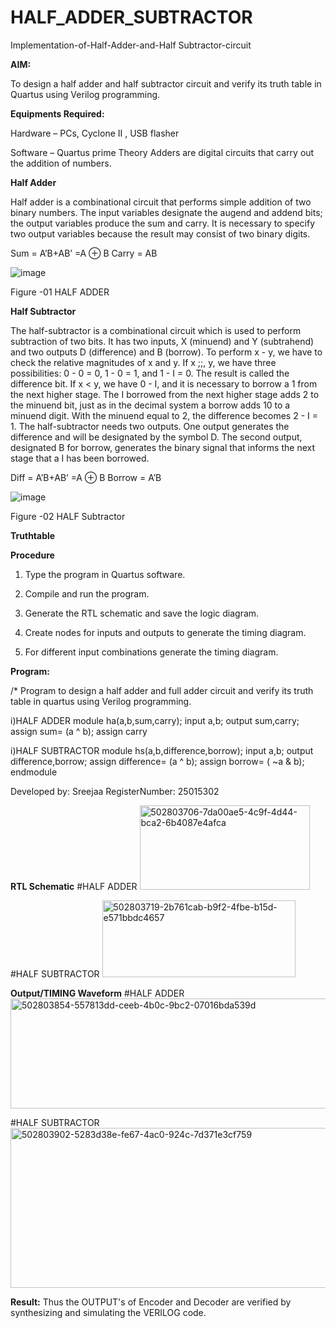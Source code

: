 # HALF_ADDER_SUBTRACTOR

Implementation-of-Half-Adder-and-Half Subtractor-circuit

**AIM:**

To design a half adder and half subtractor circuit and verify its truth table in Quartus using Verilog programming.

**Equipments Required:**

Hardware – PCs, Cyclone II , USB flasher 

Software – Quartus prime Theory Adders are digital circuits that carry out the addition of numbers.

**Half Adder**

Half adder is a combinational circuit that performs simple addition of two binary numbers. The input variables designate the augend and addend bits; the output variables produce the sum and carry. It is necessary to specify two output variables because the result may consist of two binary digits.

Sum = A’B+AB’ =A ⊕ B Carry = AB

![image](https://github.com/naavaneetha/HALF_ADDER_SUBTRACTOR/assets/154305477/bd4a0b2c-cdbc-4184-ab08-81578f121e1f)

Figure -01 HALF ADDER

**Half Subtractor**

The half-subtractor is a combinational circuit which is used to perform subtraction of two bits. It has two inputs, X (minuend) and Y (subtrahend) and two outputs D (difference) and B (borrow). To perform x - y, we have to check the relative magnitudes of x and y. If x ;;, y, we have three possibilities: 0 - 0 = 0, 1 - 0 = 1, and 1 - I = 0. The result is called the difference bit. If x < y, we have 0 - I, and it is necessary to borrow a 1 from the next higher stage. The I borrowed from the next higher stage adds 2 to the minuend bit, just as in the decimal system a borrow adds 10 to a minuend digit. With the minuend equal to 2, the difference becomes 2 - I = 1. The half-subtractor needs two outputs. One output generates the difference and will be designated by the symbol D. The second output, designated B for borrow, generates the binary signal that informs the next stage that a I has been borrowed. 

Diff = A’B+AB’ =A ⊕ B
Borrow = A’B

 ![image](https://github.com/naavaneetha/HALF_ADDER_SUBTRACTOR/assets/154305477/d76b099c-513f-4e7c-843a-e2fd028a531a)

Figure -02 HALF Subtractor

**Truthtable**

**Procedure**

1.	Type the program in Quartus software.

2.	Compile and run the program.

3.	Generate the RTL schematic and save the logic diagram.

4.	Create nodes for inputs and outputs to generate the timing diagram.

5.	For different input combinations generate the timing diagram.


**Program:**

/* Program to design a half adder and full adder circuit and verify its truth table in quartus using Verilog programming.

i)HALF ADDER
module ha(a,b,sum,carry);
input a,b;
output sum,carry;
assign sum= (a ^ b);
assign carry

i)HALF SUBTRACTOR
module hs(a,b,difference,borrow);
input a,b;
output difference,borrow;
assign difference= (a ^ b);
assign borrow= ( ~a & b);
endmodule

Developed by: Sreejaa RegisterNumber: 25015302

**RTL Schematic**
#HALF ADDER
<img width="272" height="135" alt="502803706-7da00ae5-4c9f-4d44-bca2-6b4087e4afca" src="https://github.com/user-attachments/assets/a32b04f6-7a65-4d15-9729-0b6f274d4414" />

#HALF SUBTRACTOR
<img width="309" height="123" alt="502803719-2b761cab-b9f2-4fbe-b15d-e571bbdc4657" src="https://github.com/user-attachments/assets/88bf2319-f1d9-4536-9dad-fc1b16d9ff59" />

**Output/TIMING Waveform**
#HALF ADDER
<img width="823" height="176" alt="502803854-557813dd-ceeb-4b0c-9bc2-07016bda539d" src="https://github.com/user-attachments/assets/862b5ab0-cdcf-4c3b-ad7e-a63b2a8825f0" />

#HALF SUBTRACTOR
<img width="819" height="256" alt="502803902-5283d38e-fe67-4ac0-924c-7d371e3cf759" src="https://github.com/user-attachments/assets/6a6cbf6d-c2bb-4040-a5c3-0524c42f1a75" />

**Result:**
Thus the OUTPUT's of Encoder and Decoder are verified by synthesizing and simulating the VERILOG code.

